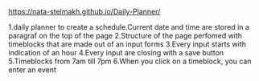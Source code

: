 https://nata-stelmakh.github.io/Daily-Planner/






1.daily planner to create a schedule.Current date and time are stored in a paragraf on the top of the page
2.Structure of the page perfomed with timeblocks that are made out of an input forms
3.Every input starts with indication of an hour
4.Every input are closing with a save button
5.Timeblocks  from 7am till 7pm
6.When you click on a timeblock, you can enter an event

